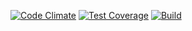 [![Code Climate](https://codeclimate.com/github/allisonlarson/rmmts/badges/gpa.svg)](https://codeclimate.com/github/allisonlarson/rmmts)
[![Test Coverage](https://codeclimate.com/github/allisonlarson/rmmts/badges/coverage.svg)](https://codeclimate.com/github/allisonlarson/rmmts/coverage)
[![Build](https://travis-ci.org/allisonlarson/rmmts.svg?branch=maste://travis-ci.org/allisonlarson/rmmts.svg?branch=master)](https://travis-ci.org/allisonlarson/rmmts)
